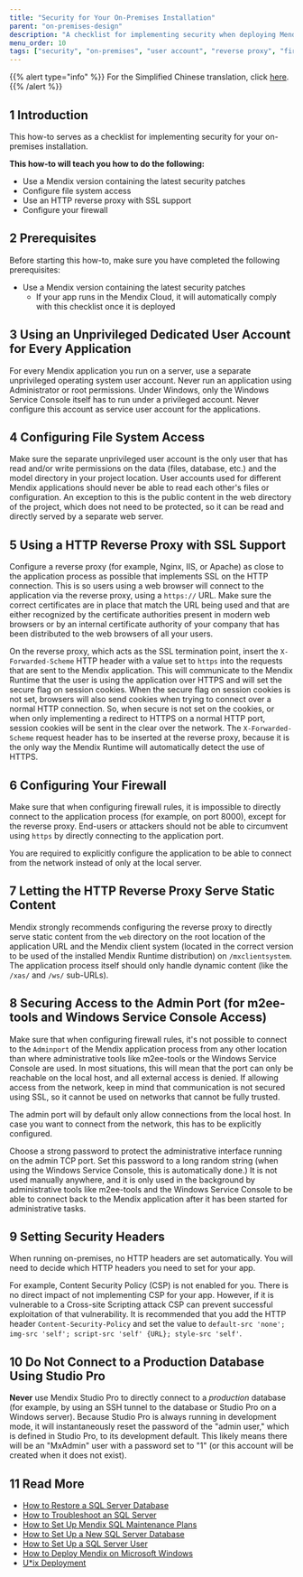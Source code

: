 ```yaml
---
title: "Security for Your On-Premises Installation"
parent: "on-premises-design"
description: "A checklist for implementing security when deploying Mendix on premises"
menu_order: 10
tags: ["security", "on-premises", "user account", "reverse proxy", "firewall", "file access", "admin port"]
---
```


{{% alert type="info" %}}
For the Simplified Chinese translation, click [here]().
{{% /alert %}}

## 1 Introduction

This how-to serves as a checklist for implementing security for your on-premises installation.

**This how-to will teach you how to do the following:**

* Use a Mendix version containing the latest security patches
* Configure file system access
* Use an HTTP reverse proxy with SSL support
* Configure your firewall

## 2 Prerequisites

Before starting this how-to, make sure you have completed the following prerequisites:

* Use a Mendix version containing the latest security patches
    * If your app runs in the Mendix Cloud, it will automatically comply with this checklist once it is deployed

## 3 Using an Unprivileged Dedicated User Account for Every Application

For every Mendix application you run on a server, use a separate unprivileged operating system user account. Never run an application using Administrator or root permissions. Under Windows, only the Windows Service Console itself has to run under a privileged account. Never configure this account as service user account for the applications.

## 4 Configuring File System Access

Make sure the separate unprivileged user account is the only user that has read and/or write permissions on the data (files, database, etc.) and the model directory in your project location. User accounts used for different Mendix applications should never be able to read each other's files or configuration. An exception to this is the public content in the web directory of the project, which does not need to be protected, so it can be read and directly served by a separate web server.

## 5 Using a HTTP Reverse Proxy with SSL Support

Configure a reverse proxy (for example, Nginx, IIS, or Apache) as close to the application process as possible that implements SSL on the HTTP connection. This is so users using a web browser will connect to the application via the reverse proxy, using a `https://` URL. Make sure the correct certificates are in place that match the URL being used and that are either recognized by the certificate authorities present in modern web browsers or by an internal certificate authority of your company that has been distributed to the web browsers of all your users.

On the reverse proxy, which acts as the SSL termination point, insert the `X-Forwarded-Scheme` HTTP header with a value set to `https` into the requests that are sent to the Mendix application. This will communicate to the Mendix Runtime that the user is using the application over HTTPS and will set the secure flag on session cookies. When the secure flag on session cookies is not set, browsers will also send cookies when trying to connect over a normal HTTP connection. So, when secure is not set on the cookies, or when only implementing a redirect to HTTPS on a normal HTTP port, session cookies will be sent in the clear over the network. The `X-Forwarded-Scheme` request header has to be inserted at the reverse proxy, because it is the only way the Mendix Runtime will automatically detect the use of HTTPS.

## 6 Configuring Your Firewall

Make sure that when configuring firewall rules, it is impossible to directly connect to the application process (for example, on port 8000), except for the reverse proxy. End-users or attackers should not be able to circumvent using `https` by directly connecting to the application port. 

You are required to explicitly configure the application to be able to connect from the network instead of only at the local server.

## 7 Letting the HTTP Reverse Proxy Serve Static Content

Mendix strongly recommends configuring the reverse proxy to directly serve static content from the `web` directory on the root location of the application URL and the Mendix client system (located in the correct version to be used of the installed Mendix Runtime distribution) on `/mxclientsystem`. The application process itself should only handle dynamic content (like the `/xas/` and `/ws/` sub-URLs).

## 8 Securing Access to the Admin Port (for m2ee-tools and Windows Service Console Access)

Make sure that when configuring firewall rules, it's not possible to connect to the `Adminport` of the Mendix application process from any other location than where administrative tools like m2ee-tools or the Windows Service Console are used. In most situations, this will mean that the port can only be reachable on the local host, and all external access is denied. If allowing access from the network, keep in mind that communication is not secured using SSL, so it cannot be used on networks that cannot be fully trusted. 

The admin port will by default only allow connections from the local host. In case you want to connect from the network, this has to be explicitly configured.

Choose a strong password to protect the administrative interface running on the admin TCP port. Set this password to a long random string (when using the Windows Service Console, this is automatically done.) It is not used manually anywhere, and it is only used in the background by administrative tools like m2ee-tools and the Windows Service Console to be able to connect back to the Mendix application after it has been started for administrative tasks.

## 9 Setting Security Headers

When running on-premises, no HTTP headers are set automatically. You will need to decide which HTTP headers you need to set for your app.

For example, Content Security Policy (CSP) is not enabled for you. There is no direct impact of not implementing CSP for your app. However, if it is vulnerable to a Cross-site Scripting attack CSP can prevent successful exploitation of that vulnerability. It is recommended that you add the HTTP header `Content-Security-Policy` and set the value to `default-src 'none'; img-src 'self'; script-src 'self' {URL}; style-src 'self'`.

## 10 Do Not Connect to a Production Database Using Studio Pro

**Never** use Mendix Studio Pro to directly connect to a *production* database (for example, by using an SSH tunnel to the database or Studio Pro on a Windows server). Because Studio Pro is always running in development mode, it will instantaneously reset the password of the "admin user," which is defined in Studio Pro, to its development default. This likely means there will be an "MxAdmin" user with a password set to "1" (or this account will be created when it does not exist).

## 11 Read More

* [How to Restore a SQL Server Database](restoring-a-sql-server-database)
* [How to Troubleshoot an SQL Server](troubleshooting-sql-server)
* [How to Set Up Mendix SQL Maintenance Plans](mendix-sql-maintenance-plans)
* [How to Set Up a New SQL Server Database](setting-up-a-new-sql-server-database)
* [How to Set Up a SQL Server User](setting-up-a-sql-server-user)
* [How to Deploy Mendix on Microsoft Windows](deploy-mendix-on-microsoft-windows)
* [U*ix Deployment](unix-like)

